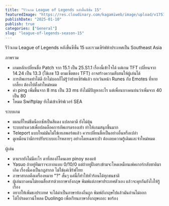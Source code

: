```yaml
---
title: "รีวิวเกม League of Legends หลังขึ้นซีซั่น 15"
featuredImage: "https://res.cloudinary.com/kagamiweb/image/upload/v1751108360/blog.coregamehd.com/league-of-legends-season-15.jpg"
publishDate: "2025-01-10"
publish: true
categories: ["General"]
slug: "league-of-legends-season-15"
---
```


รีวิวเกม League of Legends หลังขึ้นซีซั่น 15 และรวมเซิร์ฟห้าประเทศเป็น Southeast Asia 

ภาพรวม
- เกมหลักเปลี่ยนชื่อ Patch จาก 15.1 เป็น 25.S1.1 เรื่องนี้เข้าใจได้ แต่เกม TFT เปลี่ยนจาก 14.24 เป็น 13.3 (ใช้เลข 13 ตามเซ็ตของ TFT) อาจสร้างความสับสนให้ผู้เล่นได้
- การอัพเกรดทำได้ดี ถ้าไม่บอกก็ไม่รู้ว่าย้ายเซิร์ฟแล้ว ยกเว้นหน้า Runes กับ Emotes ที่หายเกลี้ยง ต้องไปตั้งค่าใหม่หมด
- ค่า ping เพิ่มขึ้นจาก 8 ms เป็น 33 ms ยังไม่มีปัญหาอะไร แต่เพื่อนบางคนบ่นว่าเพิ่มจาก 40 เป็น 80
- โหมด Swiftplay ยังไม่เข้าเซิร์ฟเวอร์ SEA

ระบบเกม
- แผนที่ใหม่ธีมน็อกซัสเป็นสีแดง แปลกตาดี ยังไม่คุ้น
- ระบบทำเควสเพื่อปลดล็อคการอัพเกรดรองเท้า ทำให้เกมสนุกขึ้นมาก
- Teleport แบบใหม่มันไม่ใช่เทเลพอร์ตแล้ว ควรเปลี่ยนชื่อเป็นอย่างอื่นหรือเปล่า
- ดูเหมือนว่ามีการปรับระบบอะไรหลายๆ อย่างโดยเฉพาะป่า ต้องลบความรู้เดิมและจำใหม่หมด

ผู้เล่น
- ตาแรกยังไม่มีอะไร ตาที่สองก็โดนเลย pinoy ของแท้
- Yasuo ถ้าอยู่ทีมเราจะกากแบบ 0/10/0 แต่ถ้าอยู่ฝั่งตรงข้ามจะโหดเหมือนเฟคเกอร์กลับชาติมาเกิด เรื่องนี้คงเป็นกฎสากล ไม่ใช่แค่เซิร์ฟไทย
- ภาษาสากลคือเครื่องหมาย "?" สั้นๆ แค่นี้ก็ทำให้หัวร้อนได้ทุกชนชาติ
- ผู้เล่นบางคนไม่ยอมสื่อสารด้วยภาษาอังกฤษ พิมพ์แต่ภาษาประเทศตัวเอง แล้วจะคุยกันยังไงให้รู้เรื่อง
- อยากให้เพิ่มธงประเทศ จะได้ด่าเป็นภาษาท้องถิ่นถูก พิมพ์อังกฤษไปแล้วมันอ่านไม่ออก
- ได้โปรดดาวน์โหลด Duolingo เพื่อเรียนภาษาอังกฤษเถอะ ขอร้อง